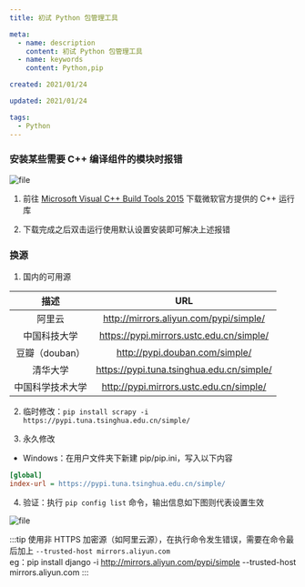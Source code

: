 ```yaml
---
title: 初试 Python 包管理工具

meta:
  - name: description
    content: 初试 Python 包管理工具
  - name: keywords
    content: Python,pip

created: 2021/01/24

updated: 2021/01/24

tags:
  - Python
---
```


### 安装某些需要 C++ 编译组件的模块时报错

![file](/images/初试Python包管理工具/pip_error_1.png)

1. 前往 [Microsoft Visual C++ Build Tools 2015](http://go.microsoft.com/fwlink/?LinkId=691126) 下载微软官方提供的 C++ 运行库

2. 下载完成之后双击运行使用默认设置安装即可解决上述报错

### 换源

1. 国内的可用源

|       描述       |                    URL                    |
| :--------------: | :---------------------------------------: |
|      阿里云      |  http://mirrors.aliyun.com/pypi/simple/   |
|   中国科技大学   | https://pypi.mirrors.ustc.edu.cn/simple/  |
|  豆瓣（douban）  |      http://pypi.douban.com/simple/       |
|     清华大学     | https://pypi.tuna.tsinghua.edu.cn/simple/ |
| 中国科学技术大学 |  http://pypi.mirrors.ustc.edu.cn/simple/  |

2. 临时修改：`pip install scrapy -i https://pypi.tuna.tsinghua.edu.cn/simple/`

3. 永久修改

- Windows：在用户文件夹下新建 pip/pip.ini，写入以下内容

```ini
[global]
index-url = https://pypi.tuna.tsinghua.edu.cn/simple/
```

4. 验证：执行 `pip config list` 命令，输出信息如下图则代表设置生效

![file](/images/初试Python包管理工具/pip_mirror_verify.png)

:::tip
使用非 HTTPS 加密源（如阿里云源），在执行命令发生错误，需要在命令最后加上 `--trusted-host mirrors.aliyun.com`  
eg：pip install django -i http://mirrors.aliyun.com/pypi/simple --trusted-host mirrors.aliyun.com
:::
